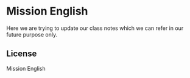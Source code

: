 # Mission English

Here we are trying to update our class notes which we can refer in our future purpose only.



## License
Mission English
